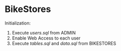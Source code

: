 # BikeStores

Initialization:
1. Execute *users.sql* from ADMIN
2. Enable Web Access to each user
3. Execute *tables.sql* and *data.sql* from BIKESTORES